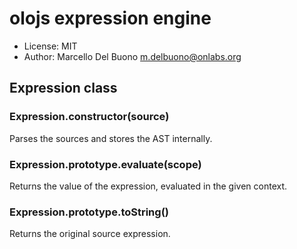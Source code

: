 # olojs expression engine
- License: MIT
- Author: Marcello Del Buono <m.delbuono@onlabs.org>
  
## Expression class
  
### Expression.constructor(source)
Parses the sources and stores the AST internally.
  
### Expression.prototype.evaluate(scope)
Returns the value of the expression, evaluated in the given context. 
  
### Expression.prototype.toString()
Returns the original source expression. 
  
